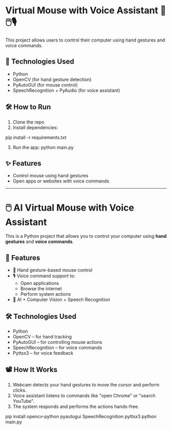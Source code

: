 # Virtual Mouse with Voice Assistant 🎯🖱️🎙️

This project allows users to control their computer using hand gestures and voice commands.

## 🔧 Technologies Used
- Python
- OpenCV (for hand gesture detection)
- PyAutoGUI (for mouse control)
- SpeechRecognition + PyAudio (for voice assistant)

## 🛠️ How to Run
1. Clone the repo
2. Install dependencies:

pip install -r requirements.txt


3. Run the app:
python main.py


## ✨ Features
- Control mouse using hand gestures
- Open apps or websites with voice commands

---

# 🖱️ AI Virtual Mouse with Voice Assistant

This is a Python project that allows you to control your computer using **hand gestures** and **voice commands**.

## 🔧 Features

- 👋 Hand gesture-based mouse control
- 🎙️ Voice command support to:
  - Open applications
  - Browse the internet
  - Perform system actions
- 🧠 AI + Computer Vision + Speech Recognition

## 🛠️ Technologies Used

- Python
- OpenCV – for hand tracking
- PyAutoGUI – for controlling mouse actions
- SpeechRecognition – for voice commands
- Pyttsx3 – for voice feedback

## 📽️ How It Works

1. Webcam detects your hand gestures to move the cursor and perform clicks.
2. Voice assistant listens to commands like "open Chrome" or "search YouTube".
3. The system responds and performs the actions hands-free.


pip install opencv-python pyautogui SpeechRecognition pyttsx3
python main.py
